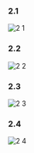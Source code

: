 ### 2.1

![2 1](https://github.com/Siriratda/COM-LAB-I-LabSheet-Week-11/assets/144195995/3d59767a-0db8-460d-976d-614b0bbe46b2)
### 2.2

![2 2](https://github.com/Siriratda/COM-LAB-I-LabSheet-Week-11/assets/144195995/2099796e-3103-41d4-b6e1-9e080d1a9935)
### 2.3

![2 3](https://github.com/Siriratda/COM-LAB-I-LabSheet-Week-11/assets/144195995/49d57c1b-f0a7-4113-a048-2f586d507641)
### 2.4

![2 4](https://github.com/Siriratda/COM-LAB-I-LabSheet-Week-11/assets/144195995/53887a78-8a06-4b79-b443-60359ec9d25b)
